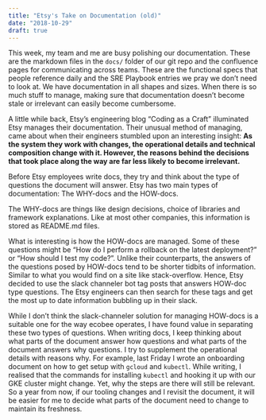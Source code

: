 ```yaml
---
title: "Etsy's Take on Documentation (old)"
date: "2018-10-29"
draft: true
---
```


This week, my team and me are busy polishing our documentation. These are the markdown files in the `docs/` folder of our git repo and the confluence pages for communicating across teams. These are the functional specs that people reference daily and the SRE Playbook entries we pray we don’t need to look at. We have documentation in all shapes and sizes. When there is so much stuff to manage, making sure that documentation doesn’t become stale or irrelevant can easily become cumbersome.

A little while back, Etsy’s engineering blog “Coding as a Craft” illuminated Etsy manages their documentation. Their unusual method of managing, came about when their engineers stumbled upon an interesting insight: **As the system they work with changes, the operational details and technical composition change with it. However, the reasons behind the decisions that took place along the way are far less likely to become irrelevant.**

Before Etsy employees write docs, they try and think about the type of questions the document will answer. Etsy has two main types of documentation: The WHY-docs and the HOW-docs.

The WHY-docs are things like design decisions, choice of libraries and framework explanations. Like at most other companies, this information is stored as README.md files.

What is interesting is how the HOW-docs are managed. Some of these questions might be “How do I perform a rollback on the latest deployment?” or “How should I test my code?”. Unlike their counterparts, the answers of the questions posed by HOW-docs tend to be shorter tidbits of information. Similar to what you would find on a site like stack-overflow. Hence, Etsy decided to use the slack channeler bot tag posts that answers HOW-doc type questions. The Etsy engineers can then search for these tags and get the most up to date information bubbling up in their slack.

While I don’t think the slack-channeler solution for managing HOW-docs is a suitable one for the way ecobee operates, I have found value in separating these two types of questions. When writing docs, I keep thinking about what parts of the document answer how questions and what parts of the document answers why questions. I try to supplement the operational details with reasons why. For example, last Friday I wrote an onboarding document on how to get setup with `gcloud` and `kubectl`. While writing, I realised that the commands for installing `kubectl` and hooking it up with our GKE cluster might change. Yet, why the steps are there will still be relevant. So a year from now, if our tooling changes and I revisit the document, it will be easier for me to decide what parts of the document need to change to maintain its freshness.
